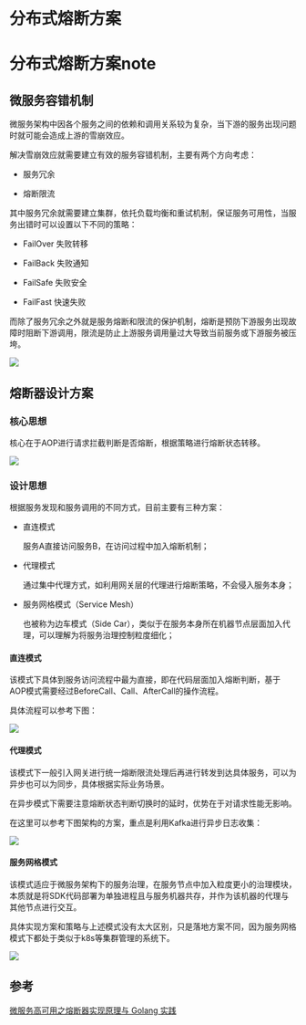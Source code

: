 # 分布式熔断方案


# 分布式熔断方案note

## 微服务容错机制

微服务架构中因各个服务之间的依赖和调用关系较为复杂，当下游的服务出现问题时就可能会造成上游的雪崩效应。

解决雪崩效应就需要建立有效的服务容错机制，主要有两个方向考虑：

- 服务冗余

- 熔断限流

其中服务冗余就需要建立集群，依托负载均衡和重试机制，保证服务可用性，当服务出错时可以设置以下不同的策略：

- FailOver 失败转移

- FailBack 失败通知

- FailSafe 失败安全

- FailFast 快速失败

而除了服务冗余之外就是服务熔断和限流的保护机制，熔断是预防下游服务出现故障时阻断下游调用，限流是防止上游服务调用量过大导致当前服务或下游服务被压垮。

![](https://img.zhengyua.cn/20210209102233.png)

## 熔断器设计方案

### 核心思想

核心在于AOP进行请求拦截判断是否熔断，根据策略进行熔断状态转移。

![](https://img.zhengyua.cn/20210209104619.png)

### 设计思想

根据服务发现和服务调用的不同方式，目前主要有三种方案：

- 直连模式

  服务A直接访问服务B，在访问过程中加入熔断机制；

- 代理模式

  通过集中代理方式，如利用网关层的代理进行熔断策略，不会侵入服务本身；

- 服务网格模式（Service Mesh）

  也被称为边车模式（Side Car），类似于在服务本身所在机器节点层面加入代理，可以理解为将服务治理控制粒度细化；


#### 直连模式

该模式下具体到服务访问流程中最为直接，即在代码层面加入熔断判断，基于AOP模式需要经过BeforeCall、Call、AfterCall的操作流程。

具体流程可以参考下图：

![](https://img.zhengyua.cn/20210209114513.png)

#### 代理模式

该模式下一般引入网关进行统一熔断限流处理后再进行转发到达具体服务，可以为异步也可以为同步，具体根据实际业务场景。

在异步模式下需要注意熔断状态判断切换时的延时，优势在于对请求性能无影响。

在这里可以参考下图架构的方案，重点是利用Kafka进行异步日志收集：

![](https://img.zhengyua.cn/20210209115826.png)

#### 服务网格模式

该模式适应于微服务架构下的服务治理，在服务节点中加入粒度更小的治理模块，本质就是将SDK代码部署为单独进程且与服务机器共存，并作为该机器的代理与其他节点进行交互。

具体实现方案和策略与上述模式没有太大区别，只是落地方案不同，因为服务网格模式下都处于类似于k8s等集群管理的系统下。

![](https://img.zhengyua.cn/20210209120909.png)

## 参考

[微服务高可用之熔断器实现原理与 Golang 实践](https://mp.weixin.qq.com/s?__biz=MzIyMzMxNjYwNw==&mid=2247484006&idx=1&sn=14083070db9a5aa54d6d55718c6f967c&chksm=e8215d76df56d4605b7364fafbb7dc344cac86f3f7955d7131a8b6263caa78514c2976aa4fab&scene=178&cur_album_id=1511862059553095681#rd)
